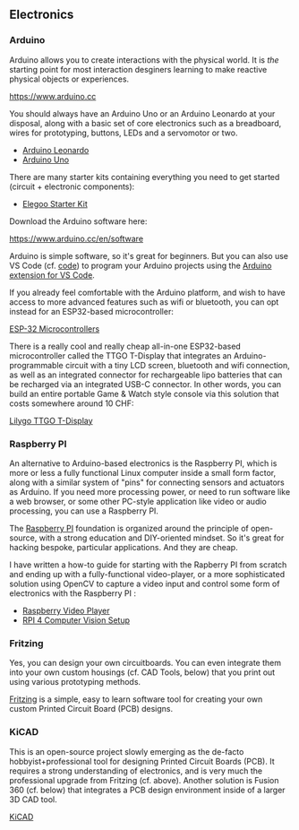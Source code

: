 ## Electronics

### Arduino
Arduino allows you to create interactions with the physical world. It is *the* starting point for most interaction desginers learning to make reactive physical objects or experiences.

<https://www.arduino.cc>

You should always have an Arduino Uno or an Arduino Leonardo at your disposal, along with a basic set of core electronics such as a breadboard, wires for prototyping, buttons, LEDs and a servomotor or two.

- [Arduino Leonardo](https://store.arduino.cc/arduino-leonardo-with-headers)
- [Arduino Uno](https://store.arduino.cc/arduino-uno-rev3)

There are many starter kits containing everything you need to get started (circuit + electronic components):

- [Elegoo Starter Kit](https://www.amazon.fr/Elegoo-Démarrage-dUtilisation-Débutants-Professionnels/dp/B01JD2Z5XW?ref_=ast_sto_dp)

Download the Arduino software here:

<https://www.arduino.cc/en/software>

Arduino is simple software, so it's great for beginners. But you can also use VS Code (cf. [code](03_code)) to program your Arduino projects using the [Arduino extension for VS Code](https://marketplace.visualstudio.com/items?itemName=vsciot-vscode.vscode-arduino).

If you already feel comfortable with the Arduino platform, and wish to have access to more advanced features such as wifi or bluetooth, you can opt instead for an ESP32-based microcontroller:

[ESP-32 Microcontrollers](https://en.wikipedia.org/wiki/ESP32)

There is a really cool and really cheap all-in-one ESP32-based microcontroller called the TTGO T-Display that integrates an Arduino-programmable circuit with a tiny LCD screen, bluetooth and wifi connection, as well as an integrated connector for rechargeable lipo batteries that can be recharged via an integrated USB-C connector. In other words, you can build an entire portable Game & Watch style console via this solution that costs somewhere around 10 CHF:

[Lilygo TTGO T-Display](http://www.lilygo.cn/prod_view.aspx?TypeId=50044&Id=1126&FId=t3:50044:3)

### Raspberry PI
An alternative to Arduino-based electronics is the Raspberry PI, which is more or less a fully functional Linux computer inside a small form factor, along with a similar system of "pins" for connecting sensors and actuators as Arduino. If you need more processing power, or need to run software like a web browser, or some other PC-style application like video or audio processing, you can use a Raspberry PI.

The [Raspberry PI](https://www.raspberrypi.org) foundation is organized around the principle of open-source, with a strong education and DIY-oriented mindset. So it's great for hacking bespoke, particular applications. And they are cheap.

I have written a how-to guide for starting with the Rapberry PI from scratch and ending up with a fully-functional video-player, or a more sophisticated solution using OpenCV to capture a video input and control some form of electronics with the Raspberry PI :

- [Raspberry Video Player](https://github.com/abstractmachine/Raspberry-Video-Player)
- [RPI 4 Computer Vision Setup](https://github.com/abstractmachine/RPI4-OF11-OpenCV4.5-Instructions)

### Fritzing
Yes, you can design your own circuitboards. You can even integrate them into your own custom housings (cf. CAD Tools, below) that you print out using various prototyping methods.

[Fritzing](https://fritzing.org) is a simple, easy to learn software tool for creating your own custom Printed Circuit Board (PCB) designs.

### KiCAD
This is an open-source project slowly emerging as the de-facto hobbyist+professional tool for designing Printed Circuit Boards (PCB). It requires a strong understanding of electronics, and is very much the professional upgrade from Fritzing (cf. above). Another solution is Fusion 360 (cf. below) that integrates a PCB design environment inside of a larger 3D CAD tool.

[KiCAD](https://www.kicad.org)